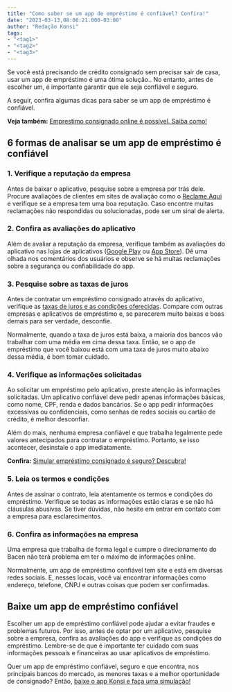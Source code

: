 ```yaml
---
title: "Como saber se um app de empréstimo é confiável? Confira!"
date: "2023-03-13,08:00:21.000-03:00"
author: "Redação Konsi"
tags:
- "<tag1>"
- "<tag2>"
- "<tag3>"
---
```


<p>Se você está precisando de crédito consignado sem precisar sair de casa, usar um app de empréstimo é uma ótima solução.. No entanto, antes de escolher um, é importante garantir que ele seja confiável e seguro.</p><p>A seguir, confira algumas dicas para saber se um app de empréstimo é confiável.</p><p><strong>Veja também:</strong> <a href="https://www.konsi.com.br/postagens/emprestimo-consignado-online">Emprestimo consignado online é possível. Saiba como!</a></p><h2 id="6-formas-de-analisar-se-um-app-de-empr%C3%A9stimo-%C3%A9-confi%C3%A1vel">6 formas de analisar se um app de empréstimo é confiável</h2><h3 id="1-verifique-a-reputa%C3%A7%C3%A3o-da-empresa">1. Verifique a reputação da empresa</h3><p>Antes de baixar o aplicativo, pesquise sobre a empresa por trás dele. Procure avaliações de clientes em sites de avaliação como o <a href="https://www.reclameaqui.com.br/empresa/konsi/">Reclame Aqui</a> e verifique se a empresa tem uma boa reputação. Caso encontre muitas reclamações não respondidas ou solucionadas, pode ser um sinal de alerta.</p><h3 id="2-confira-as-avalia%C3%A7%C3%B5es-do-aplicativo">2. Confira as avaliações do aplicativo</h3><p>Além de avaliar a reputação da empresa, verifique também as avaliações do aplicativo nas lojas de aplicativos (<a href="https://play.google.com/store/apps/details?id=com.br.konsi&amp;hl=pt_BR&amp;gl=US">Google Play</a> ou <a href="https://apps.apple.com/br/app/konsi/id1591286851">App Store</a>). Dê uma olhada nos comentários dos usuários e observe se há muitas reclamações sobre a segurança ou confiabilidade do app.</p><h3 id="3-pesquise-sobre-as-taxas-de-juros">3. Pesquise sobre as taxas de juros</h3><p>Antes de contratar um empréstimo consignado através do aplicativo, verifique as <a href="https://www.konsi.com.br/postagens/o-que-e-cet-no-emprestimo-consignado-entenda-melhor">taxas de juros e as condições oferecidas</a>. Compare com outras empresas e aplicativos de empréstimo e, se parecerem muito baixas e boas demais para ser verdade, desconfie.</p><p>Normalmente, quando a taxa de juros está baixa, a maioria dos bancos vão trabalhar com uma média em cima dessa taxa. Então, se o app de empréstimo que você baixou está com uma taxa de juros muito abaixo dessa média, é bom tomar cuidado.</p><h3 id="4-verifique-as-informa%C3%A7%C3%B5es-solicitadas">4. Verifique as informações solicitadas</h3><p>Ao solicitar um empréstimo pelo aplicativo, preste atenção às informações solicitadas. Um aplicativo confiável deve pedir apenas informações básicas, como nome, CPF, renda e dados bancários. Se o app pedir informações excessivas ou confidenciais, como senhas de redes sociais ou cartão de crédito, é melhor desconfiar.</p><p>Além do mais, nenhuma empresa confiável e que trabalha legalmente pede valores antecipados para contratar o empréstimo. Portanto, se isso acontecer, desinstale o app imediatamente.</p><p><strong>Confira:</strong> <a href="https://www.konsi.com.br/postagens/simular-emprestimo-consignado">Simular empréstimo consignado é seguro? Descubra!</a></p><h3 id="5-leia-os-termos-e-condi%C3%A7%C3%B5es">5. Leia os termos e condições</h3><p>Antes de assinar o contrato, leia atentamente os termos e condições do empréstimo. Verifique se todas as informações estão claras e se não há cláusulas abusivas. Se tiver dúvidas, não hesite em entrar em contato com a empresa para esclarecimentos.</p><h3 id="6-confira-as-informa%C3%A7%C3%B5es-na-empresa">6. Confira as informações na empresa</h3><p>Uma empresa que trabalha de forma legal e cumpre o direcionamento do Bacen não terá problema em ter o máximo de informações online.</p><p>Normalmente, um app de empréstimo confiável tem site e está em diversas redes sociais. E, nesses locais, você vai encontrar informações como endereço, telefone, CNPJ e outras coisas que podem ser confirmadas.</p><h2 id="baixe-um-app-de-empr%C3%A9stimo-confi%C3%A1vel">Baixe um app de empréstimo confiável</h2><p>Escolher um app de empréstimo confiável pode ajudar a evitar fraudes e problemas futuros. Por isso, antes de optar por um aplicativo, pesquise sobre a empresa, confira as avaliações do app e verifique as condições do empréstimo. Lembre-se de que é importante ter cuidado com suas informações pessoais e financeiras ao usar aplicativos de empréstimo.</p><p>Quer um app de empréstimo confiável, seguro e que encontra, nos principais bancos do mercado, as menores taxas e a melhor oportunidade de consignado? Então, <a href="https://q2kj.adj.st/?adj_t=1075aqga&amp;adj_campaign=site&amp;adj_adgroup=blog&amp;adj_creative=como-saber-se-um-app-de-emprestimo-e-confiavel-confira">baixe o app Konsi e faça uma simulação!</a><br></p>
